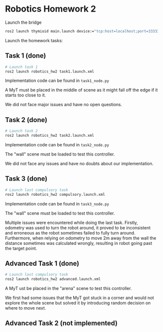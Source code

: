 # Robotics Homework 2

Launch the bridge
```sh
ros2 launch thymioid main.launch device:="tcp:host=localhost;port=33333" simulation:=True name:=thymio0
```

Launch the homework tasks:


## Task 1 (done)
```sh
# Launch task 1
ros2 launch robotics_hw2 task1.launch.xml
```
Implementation code can be found in `task1_node.py`

A MyT must be placed in the middle of scene as it might fall off the edge if it starts too close to it.

We did not face major issues and have no open questions.


## Task 2 (done)
```sh
# Launch task 2
ros2 launch robotics_hw2 task2.launch.xml
```
Implementation code can be found in `task2_node.py`

The "wall" scene must be loaded to test this controller.

We did not face any issues and have no doubts about our implementation.

## Task 3 (done)
```sh
# Launch last compulsory task
ros2 launch robotics_hw2 compulsory.launch.xml
```
Implementation code can be found in `task3_node.py`

The "wall" scene must be loaded to test this controller.

Multiple issues were encountered while doing the last task.
Firstly, odometry was used to turn the robot around, it proved to be
inconsistent and erroneous as the robot sometimes failed to fully turn around.
Furthermore, when relying on odometry to move 2m away from the wall the
distance sometimes was calculated wrongly, resulting in robot going past the
target point.

## Advanced Task 1 (done)
```sh
# Launch last compulsory task
ros2 launch robotics_hw2 advanced.launch.xml
```

A MyT ust be placed in the "arena" scene to test this controller.

We first had some issues that the MyT got stuck in a corner and would not explore the whole scene but solved it by introducing random decision on where to move next.

## Advanced Task 2 (not implemented)
